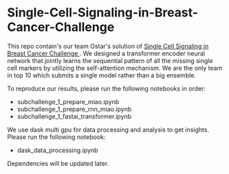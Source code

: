 # Single-Cell-Signaling-in-Breast-Cancer-Challenge

This repo contain's our team Ostar's solution of [Single Cell Signaling in Breast Cancer Challenge
](https://www.synapse.org/#!Synapse:syn20366914/wiki/593925). 
We designed a transformer encoder neural network that jointly learns the sequential pattern of all the missing single cell markers by utilizing the self-attention mechanism. We are the only team in top 10 which submits a single model rather than a big ensemble.

To reproduce our results, please run the following notebooks in order:
- subchallenge_1_prepare_miao.ipynb
- subchallenge_1_prepare_rnn_miao.ipynb
- subchallenge_1_fastai_transformer.ipynb

We use dask multi gpu for data processing and analysis to get insights. Please run the following notebook:
- dask_data_processing.ipynb

Dependencies will be updated later.
